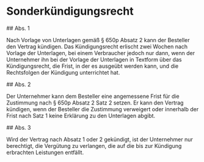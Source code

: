# Sonderkündigungsrecht



\#\# Abs. 1

 Nach Vorlage von Unterlagen gemäß § 650p Absatz 2 kann der Besteller den Vertrag kündigen. Das Kündigungsrecht erlischt zwei Wochen nach Vorlage der Unterlagen, bei einem Verbraucher jedoch nur dann, wenn der Unternehmer ihn bei der Vorlage der Unterlagen in Textform über das Kündigungsrecht, die Frist, in der es ausgeübt werden kann, und die Rechtsfolgen der Kündigung unterrichtet hat.

\#\# Abs. 2

 Der Unternehmer kann dem Besteller eine angemessene Frist für die Zustimmung nach § 650p Absatz 2 Satz 2 setzen. Er kann den Vertrag kündigen, wenn der Besteller die Zustimmung verweigert oder innerhalb der Frist nach Satz 1 keine Erklärung zu den Unterlagen abgibt.

\#\# Abs. 3

 Wird der Vertrag nach Absatz 1 oder 2 gekündigt, ist der Unternehmer nur berechtigt, die Vergütung zu verlangen, die auf die bis zur Kündigung erbrachten Leistungen entfällt. 

